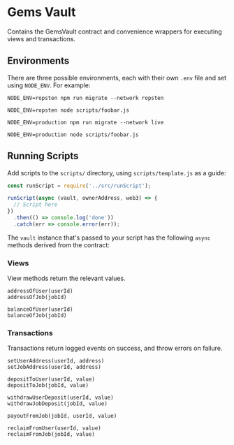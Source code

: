 # Gems Vault

Contains the GemsVault contract and convenience wrappers for executing views and transactions.

## Environments

There are three possible environments, each with their own `.env` file and set using `NODE_ENV`. For example:

```
NODE_ENV=ropsten npm run migrate --network ropsten
```

```
NODE_ENV=ropsten node scripts/foobar.js
```

```
NODE_ENV=production npm run migrate --network live
```

```
NODE_ENV=production node scripts/foobar.js
```

## Running Scripts

Add scripts to the `scripts/` directory, using `scripts/template.js` as a guide:

```javascript
const runScript = require('../src/runScript');

runScript(async (vault, ownerAddress, web3) => {
  // Script here
})
  .then(() => console.log('done'))
  .catch(err => console.error(err));
```

The `vault` instance that's passed to your script has the following `async` methods derived from the contract:

### Views

View methods return the relevant values.

```
addressOfUser(userId)
addressOfJob(jobId)

balanceOfUser(userId)
balanceOfJob(jobId)
```

### Transactions

Transactions return logged events on success, and throw errors on failure.

```
setUserAddress(userId, address)
setJobAddress(userId, address)

depositToUser(userId, value)
depositToJob(jobId, value)

withdrawUserDeposit(userId, value)
withdrawJobDeposit(jobId, value)

payoutFromJob(jobId, userId, value)

reclaimFromUser(userId, value)
reclaimFromJob(jobId, value)
```
